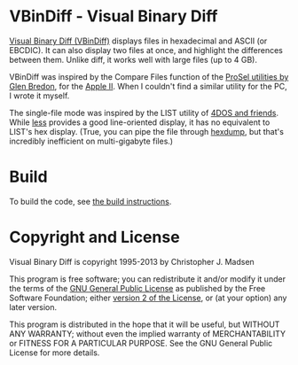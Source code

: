 # VBinDiff - Visual Binary Diff

[Visual Binary Diff (VBinDiff)](https://www.cjmweb.net/vbindiff/)
displays files in hexadecimal and ASCII (or EBCDIC). It can also
display two files at once, and highlight the differences between them.
Unlike diff, it works well with large files (up to 4 GB).

VBinDiff was inspired by the Compare Files function of the [ProSel
utilities by Glen
Bredon](http://www.apple2.org.za/gswv/USA2WUG/Glen.Bredon.In.Memoriam/A2.Software/),
for the [Apple II](https://en.wikipedia.org/wiki/Apple_II). When I
couldn't find a similar utility for the PC, I wrote it myself.

The single-file mode was inspired by the LIST utility of [4DOS and
friends](http://jpsoft.com/take-command-windows-scripting.html). While
[less](http://www.greenwoodsoftware.com/less/) provides a good
line-oriented display, it has no equivalent to LIST's hex display.
(True, you can pipe the file through
[hexdump](http://linux.die.net/man/1/hexdump), but that's incredibly
inefficient on multi-gigabyte files.)

# Build

To build the code, see [the build instructions](./docs/build.md).

# Copyright and License

Visual Binary Diff is copyright 1995-2013 by Christopher J. Madsen

This program is free software; you can redistribute it and/or modify it under the terms of the [GNU General Public License](https://www.gnu.org/licenses/gpl.html) as published by the Free Software Foundation; either [version 2 of the License](https://www.gnu.org/licenses/old-licenses/gpl-2.0.html), or (at your option) any later version.

This program is distributed in the hope that it will be useful, but WITHOUT ANY WARRANTY; without even the implied warranty of MERCHANTABILITY or FITNESS FOR A PARTICULAR PURPOSE.  See the GNU General Public License for more details.
